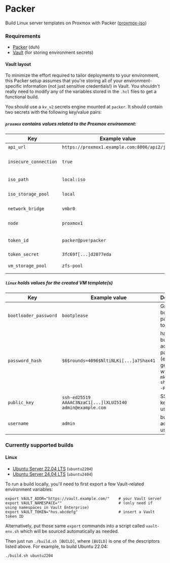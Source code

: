 # Packer

Build Linux server templates on Proxmox with Packer ([proxmox-iso](https://developer.hashicorp.com/packer/integrations/hashicorp/proxmox/latest/components/builder/iso))

### Requirements
- [Packer](https://developer.hashicorp.com/packer/install) (duh)
- [Vault](https://developer.hashicorp.com/vault/install) (for storing environment secrets)

#### Vault layout
To minimize the effort required to tailor deployments to your environment, this Packer setup assumes that you're storing all of your environment-specific information (not just sensitive credentials!) in Vault. You shouldn't really need to modify any of the variables stored in the `.hcl` files to get a functional build.

You should use a `kv_v2` secrets engine mounted at `packer`. It should contain two secrets with the following key/value pairs:

##### `proxmox` contains values related to the Proxmox environment:
| Key                   | Example value                                 | Description                                                                                                              |
|-----------------------|-----------------------------------------------|--------------------------------------------------------------------------------------------------------------------------|
| `api_url`             | `https://proxmox1.example.com:8006/api2/json` | URL to the Proxmox API                                                                                                   |
| `insecure_connection` | `true`                                        | set to `false` if your Proxmox host has a valid certificate                                                              |
| `iso_path`            | `local:iso`                                   | path for (existing) ISO storage                                                                                          |
| `iso_storage_pool`    | `local`                                       | pool for storing created/uploaded ISOs                                                                                   |
| `network_bridge`      | `vmbr0`                                       | bridge the VM's NIC will be attached to                                                                                  |
| `node`                | `proxmox1`                                    | node name where the VM will be built                                                                                     |
| `token_id`            | `packer@pve!packer`                           | ID for an [API token](https://pve.proxmox.com/wiki/User_Management#pveum_tokens), in the form `USERNAME@REALM!TOKENNAME` |
| `token_secret`        | `3fc69f[...]d2077eda`                         | secret key for the token                                                                                                 |
| `vm_storage_pool`     | `zfs-pool`                                    | storage pool where the VM will be created                                                                                |

##### `linux` holds values for the created VM template(s)
| Key                   | Example value                                             | Description                                                                                     |
|-----------------------|-----------------------------------------------------------|-------------------------------------------------------------------------------------------------|
| `bootloader_password` | `bootplease`                                              | Grub bootloader password to set                                                                 |
| `password_hash`       | `$6$rounds=4096$NltiNLKi[...]a7Shax41`                    | hash of the build account's password (example generated with `mkpasswd -m sha512crypt -R 4096`) |
| `public_key`          | `ssh-ed25519 AAAAC3NzaC1[...]lXLUI5I40 admin@example.com` | SSH public key for the user                                                                     |
| `username`            | `admin`                                                   | build account username                                                                          |

### Currently supported builds
#### Linux
- [Ubuntu Server 22.04 LTS](builds/linux/ubuntu/22-04-lts/) (`ubuntu2204`)
- [Ubuntu Server 24.04 LTS](builds/linux/ubuntu/24-04-lts/) (`ubuntu2404`)

To run a build locally, you'll need to first export a few Vault-related environment variables:
```shell
export VAULT_ADDR="https://vault.example.com/"    # your Vault server
export VAULT_NAMESPACE=""                         # (only need if using namespaces in Vault Enterprise)
export VAULT_TOKEN="hvs.abcdefg"                  # insert a Vault token ID
```

Alternatively, put those same `export` commands into a script called `vault-env.sh` which will be sourced automatically as needed.

Then just run `./build.sh [BUILD]`, where `[BUILD]` is one of the descriptors listed above. For example, to build Ubuntu 22.04:
```shell
./build.sh ubuntu2204
```